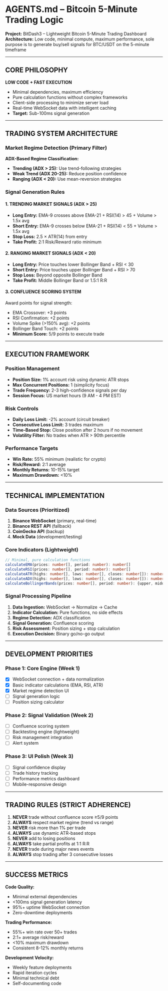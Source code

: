 # AGENTS.md – Bitcoin 5-Minute Trading Logic

**Project:** BitDash3 – Lightweight Bitcoin 5-Minute Trading Dashboard  
**Architecture:** Low code, minimal compute, maximum performance, sole purpose is to generate buy/sell signals for BTC/USDT on the 5-minute timeframe

---

## CORE PHILOSOPHY

**LOW CODE + FAST EXECUTION**
- Minimal dependencies, maximum efficiency
- Pure calculation functions without complex frameworks  
- Client-side processing to minimize server load
- Real-time WebSocket data with intelligent caching
- **Target:** Sub-100ms signal generation

---

## TRADING SYSTEM ARCHITECTURE

### Market Regime Detection (Primary Filter)
**ADX-Based Regime Classification:**
- **Trending (ADX > 25):** Use trend-following strategies
- **Weak Trend (ADX 20-25):** Reduce position confidence  
- **Ranging (ADX < 20):** Use mean-reversion strategies

### Signal Generation Rules

#### 1. **TRENDING MARKET SIGNALS (ADX > 25)**
- **Long Entry:** EMA-9 crosses above EMA-21 + RSI(14) > 45 + Volume > 1.5x avg
- **Short Entry:** EMA-9 crosses below EMA-21 + RSI(14) < 55 + Volume > 1.5x avg
- **Stop Loss:** 2.5 × ATR(14) from entry
- **Take Profit:** 2:1 Risk/Reward ratio minimum

#### 2. **RANGING MARKET SIGNALS (ADX < 20)**  
- **Long Entry:** Price touches lower Bollinger Band + RSI < 30
- **Short Entry:** Price touches upper Bollinger Band + RSI > 70
- **Stop Loss:** Beyond opposite Bollinger Band
- **Take Profit:** Middle Bollinger Band or 1.5:1 R:R

#### 3. **CONFLUENCE SCORING SYSTEM**
Award points for signal strength:
- EMA Crossover: +3 points
- RSI Confirmation: +2 points  
- Volume Spike (>150% avg): +2 points
- Bollinger Band Touch: +2 points
- **Minimum Score:** 5/9 points to execute trade

---

## EXECUTION FRAMEWORK

### Position Management
- **Position Size:** 1% account risk using dynamic ATR stops
- **Max Concurrent Positions:** 1 (simplicity focus)
- **Trade Frequency:** 2-3 high-confidence signals per day
- **Session Focus:** US market hours (9 AM - 4 PM EST)

### Risk Controls  
- **Daily Loss Limit:** -2% account (circuit breaker)
- **Consecutive Loss Limit:** 3 trades maximum
- **Time-Based Stop:** Close position after 2 hours if no movement
- **Volatility Filter:** No trades when ATR > 90th percentile

### Performance Targets
- **Win Rate:** 55% minimum (realistic for crypto)
- **Risk/Reward:** 2:1 average
- **Monthly Returns:** 10-15% target  
- **Maximum Drawdown:** <10%

---

## TECHNICAL IMPLEMENTATION

### Data Sources (Prioritized)
1. **Binance WebSocket** (primary, real-time)
2. **Binance REST API** (fallback)  
3. **CoinGecko API** (backup)
4. **Mock Data** (development/testing)

### Core Indicators (Lightweight)
```typescript
// Minimal, pure calculation functions
calculateEMA(prices: number[], period: number): number[]
calculateRSI(prices: number[], period: number): number[]  
calculateATR(highs: number[], lows: number[], closes: number[]): number[]
calculateADX(highs: number[], lows: number[], closes: number[]): number
calculateBollingerBands(prices: number[], period: number): {upper, middle, lower}
```

### Signal Processing Pipeline
1. **Data Ingestion:** WebSocket → Normalize → Cache
2. **Indicator Calculation:** Pure functions, no side effects
3. **Regime Detection:** ADX classification  
4. **Signal Generation:** Confluence scoring
5. **Risk Assessment:** Position sizing + stop calculation
6. **Execution Decision:** Binary go/no-go output

---

## DEVELOPMENT PRIORITIES

### Phase 1: Core Engine (Week 1)
- [x] WebSocket connection + data normalization
- [x] Basic indicator calculations (EMA, RSI, ATR)
- [x] Market regime detection UI
- [ ] Signal generation logic
- [ ] Position sizing calculator

### Phase 2: Signal Validation (Week 2)  
- [ ] Confluence scoring system
- [ ] Backtesting engine (lightweight)
- [ ] Risk management integration
- [ ] Alert system

### Phase 3: UI Polish (Week 3)
- [ ] Signal confidence display
- [ ] Trade history tracking  
- [ ] Performance metrics dashboard
- [ ] Mobile-responsive design

---

## TRADING RULES (STRICT ADHERENCE)

1. **NEVER** trade without confluence score ≥5/9 points
2. **ALWAYS** respect market regime (trend vs range)
3. **NEVER** risk more than 1% per trade
4. **ALWAYS** use dynamic ATR-based stops  
5. **NEVER** add to losing positions
6. **ALWAYS** take partial profits at 1:1 R:R
7. **NEVER** trade during major news events
8. **ALWAYS** stop trading after 3 consecutive losses

---

## SUCCESS METRICS

**Code Quality:**
- Minimal external dependencies
- <100ms signal generation latency
- 95%+ uptime WebSocket connection
- Zero-downtime deployments

**Trading Performance:**  
- 55%+ win rate over 50+ trades
- 2:1+ average risk/reward
- <10% maximum drawdown
- Consistent 8-12% monthly returns

**Development Velocity:**
- Weekly feature deployments
- Rapid iteration cycles
- Minimal technical debt  
- Self-documenting code
